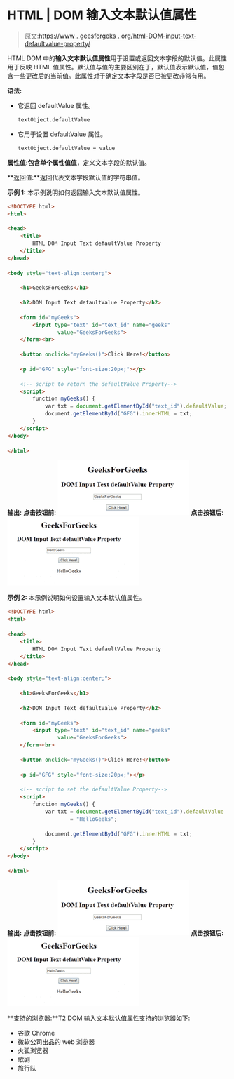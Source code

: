 # HTML | DOM 输入文本默认值属性

> 原文:[https://www . geesforgeks . org/html-DOM-input-text-defaultvalue-property/](https://www.geeksforgeeks.org/html-dom-input-text-defaultvalue-property/)

HTML DOM 中的**输入文本默认值属性**用于设置或返回文本字段的默认值。此属性用于反映 HTML 值属性。默认值与值的主要区别在于，默认值表示默认值，值包含一些更改后的当前值。此属性对于确定文本字段是否已被更改非常有用。

**语法:**

*   它返回 defaultValue 属性。

    ```html
    textObject.defaultValue
    ```

*   它用于设置 defaultValue 属性。

    ```html
    textObject.defaultValue = value
    ```

**属性值:**包含单个属性值**值**，定义文本字段的默认值。

**返回值:**返回代表文本字段默认值的字符串值。

**示例 1:** 本示例说明如何返回输入文本默认值属性。

```html
<!DOCTYPE html> 
<html> 

<head> 
    <title> 
        HTML DOM Input Text defaultValue Property
    </title> 
</head> 

<body style="text-align:center;"> 

    <h1>GeeksForGeeks</h1> 

    <h2>DOM Input Text defaultValue Property</h2> 

    <form id="myGeeks">
        <input type="text" id="text_id" name="geeks"
                value="GeeksForGeeks"> 
    </form><br>

    <button onclick="myGeeks()">Click Here!</button> 

    <p id="GFG" style="font-size:20px;"></p> 

    <!-- script to return the defaultValue Property-->
    <script> 
        function myGeeks() { 
            var txt = document.getElementById("text_id").defaultValue;
            document.getElementById("GFG").innerHTML = txt;
        } 
    </script> 
</body> 

</html>                    
```

**输出:**
**点击按钮前:**
![](img/c5123523fe22706b18db1dbf65540e15.png)
**点击按钮后:**
![](img/59f59bdf5de1a7110e9eb81a291795aa.png)

**示例 2:** 本示例说明如何设置输入文本默认值属性。

```html
<!DOCTYPE html> 
<html> 

<head> 
    <title> 
        HTML DOM Input Text defaultValue Property
    </title> 
</head> 

<body style="text-align:center;"> 

    <h1>GeeksForGeeks</h1> 

    <h2>DOM Input Text defaultValue Property</h2> 

    <form id="myGeeks">
        <input type="text" id="text_id" name="geeks"
                value="GeeksForGeeks"> 
    </form><br>

    <button onclick="myGeeks()">Click Here!</button> 

    <p id="GFG" style="font-size:20px;"></p> 

    <!-- script to set the defaultValue Property-->
    <script> 
        function myGeeks() { 
            var txt = document.getElementById("text_id").defaultValue
                    = "HelloGeeks";

            document.getElementById("GFG").innerHTML = txt;
        } 
    </script> 
</body> 

</html>                         
```

**输出:**
**点击按钮前:**
![](img/c0eb6372cc388a9f49b6e064286c7109.png)
**点击按钮后:**
![](img/59f59bdf5de1a7110e9eb81a291795aa.png)

**支持的浏览器:**T2 DOM 输入文本默认值属性支持的浏览器如下:

*   谷歌 Chrome
*   微软公司出品的 web 浏览器
*   火狐浏览器
*   歌剧
*   旅行队
